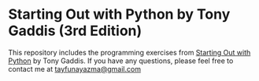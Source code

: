 # Starting Out with Python by Tony Gaddis (3rd Edition)
This repository includes the programming exercises from [Starting Out with Python](https://www.amazon.com/Starting-Out-Python-Tony-Gaddis/dp/0133582736/ref=sr_1_1?ie=UTF8&qid=1549744152&sr=8-1&keywords=starting+out+with+python+3rd+edition) by Tony Gaddis. 
If you have any questions, please feel free to contact me at tayfunayazma@gmail.com
